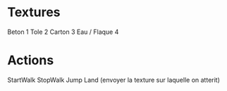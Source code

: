 Textures
========
Beton           1
Tole            2
Carton          3
Eau / Flaque    4

Actions
=======
StartWalk
StopWalk
Jump
Land (envoyer la texture sur laquelle on atterit)
